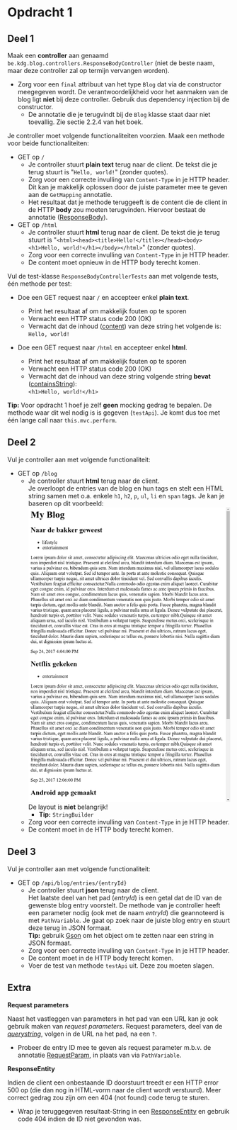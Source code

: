 Opdracht 1
==
Deel 1
--
Maak een **controller** aan genaamd `be.kdg.blog.controllers.ResponseBodyController` (niet de beste naam, maar deze controller zal op termijn vervangen worden).

* Zorg voor een `final` attribuut van het type `Blog` dat via de constructor meegegeven wordt. De verantwoordelijkheid voor het aanmaken van de blog ligt **niet** bij deze controller. Gebruik dus dependency injection bij de constructor.
    * De annotatie die je terugvindt bij de `Blog` klasse staat daar niet toevallig. Zie sectie 2.2.4 van het boek.

Je controller moet volgende functionaliteiten voorzien. Maak een methode voor beide functionaliteiten:

* GET op `/`
    * Je controller stuurt **plain text** terug naar de client. De tekst die je terug stuurt is "`Hello, world!`" (zonder quotes).
    * Zorg voor een correcte invulling van `Content-Type` in je HTTP header. Dit kan je makkelijk oplossen door de juiste parameter mee te geven aan de `GetMapping` annotatie.
    * Het resultaat dat je methode teruggeeft is de content die de client in de HTTP **body** zou moeten terugvinden. Hiervoor bestaat de annotatie ([ResponseBody](https://docs.spring.io/spring/docs/current/javadoc-api/org/springframework/web/bind/annotation/ResponseBody.html)).
* GET op `/html`
    * Je controller stuurt **html** terug naar de client. De tekst die je terug stuurt is "`<html><head><title>Hello!</title></head><body><h1>Hello, world!</h1></body></html>`" (zonder quotes).
    * Zorg voor een correcte invulling van `Content-Type` in je HTTP header.
    * De content moet opnieuw in de HTTP body terecht komen.

Vul de test-klasse `ResponseBodyControllerTests` aan met volgende tests, één methode per test:

* Doe een GET request naar `/` en accepteer enkel **plain text**.
    * Print het resultaat af om makkelijk fouten op te sporen
    * Verwacht een HTTP status code 200 (OK)
    * Verwacht dat de inhoud ([content](https://docs.spring.io/spring/docs/current/javadoc-api/org/springframework/test/web/servlet/result/MockMvcResultMatchers.html#content--)) van deze string het volgende is:  
      `Hello, world!`

* Doe een GET request naar `/html` en accepteer enkel **html**.
    * Print het resultaat af om makkelijk fouten op te sporen
    * Verwacht een HTTP status code 200 (OK)
    * Verwacht dat de inhoud van deze string volgende string **bevat** ([containsString](http://hamcrest.org/JavaHamcrest/javadoc/1.3/org/hamcrest/Matchers.html#containsString(java.lang.String))):  
      `<h1>Hello, world!</h1>`

__**Tip:**__ Voor opdracht 1 hoef je zelf **geen** mocking gedrag te bepalen. De methode waar dit wel nodig is is gegeven (`testApi`). Je komt dus toe met één lange call naar `this.mvc.perform`.

Deel 2
--
Vul je controller aan met volgende functionaliteit:

* GET op `/blog`
    * Je controller stuurt **html** terug naar de client.  
      Je overloopt de entries van de blog en hun tags en stelt een HTML string samen met o.a. enkele `h1`, `h2`, `p`, `ul`, `li` en `span` tags. Je kan je baseren op dit voorbeeld:
      ![Screenshot HTML](/images/image1.png?raw=true "HTML voorstelling in Chrome")  
      De layout is **niet** belangrijk!
        * __**Tip:**__ `StringBuilder`
    * Zorg voor een correcte invulling van `Content-Type` in je HTTP header.
    * De content moet in de HTTP body terecht komen. 

Deel 3
--
Vul je controller aan met volgende functionaliteit:

* GET op `/api/blog/entries/{entryId}`
    * Je controller stuurt **json** terug naar de client.  
      Het laatste deel van het pad (*entryId*) is een getal dat de ID van de gewenste blog entry voorstelt. De methode van je controller heeft een parameter nodig (ook met de naam *entryId*) die geannoteerd is met `PathVariable`.
      Je gaat op zoek naar de juiste blog entry en stuurt deze terug in JSON formaat.  
      __**Tip:**__ gebruik [Gson](http://www.javadoc.io/doc/com.google.code.gson/gson/2.8.2) om het object om te zetten naar een string in JSON formaat.
    * Zorg voor een correcte invulling van `Content-Type` in je HTTP header.
    * De content moet in de HTTP body terecht komen.
    * Voer de test van methode `testApi` uit. Deze zou moeten slagen.

Extra
--
__**Request parameters**__

Naast het vastleggen van parameters in het pad van een URL kan je ook gebruik maken van *request parameters*. Request parameters, deel van de *[querystring](https://nl.wikipedia.org/wiki/Querystring)*, volgen in de URL na het pad, na een `?`.
* Probeer de entry ID mee te geven als request parameter m.b.v. de annotatie [RequestParam](https://docs.spring.io/spring/docs/current/javadoc-api/org/springframework/web/bind/annotation/RequestParam.html), in plaats van via `PathVariable`.

__**ResponseEntity**__

Indien de client een onbestaande ID doorstuurt treedt er een HTTP error 500 op (die dan nog in HTML-vorm naar de client wordt verstuurd). Meer correct gedrag zou zijn om een 404 (not found) code terug te sturen.
* Wrap je teruggegeven resultaat-String in een [ResponseEntity](https://docs.spring.io/spring/docs/current/javadoc-api/org/springframework/http/ResponseEntity.html) en gebruik code 404 indien de ID niet gevonden was.
